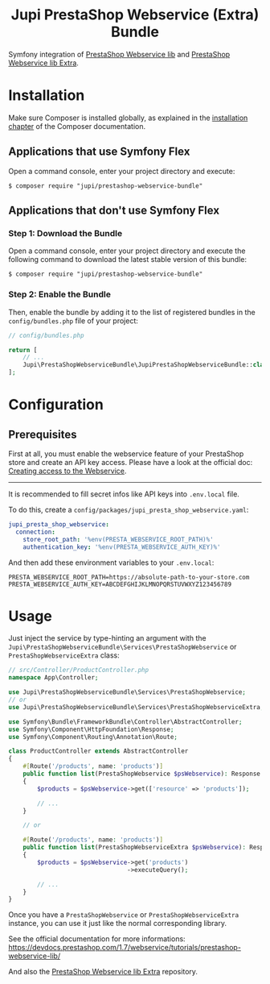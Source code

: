 <h1 align="center">Jupi PrestaShop Webservice (Extra) Bundle</h1>

Symfony integration of [PrestaShop Webservice lib](https://github.com/PrestaShop/PrestaShop-webservice-lib) and [PrestaShop Webservice lib Extra](https://github.com/Jupi007/prestashop-webservice-extra).


Installation
============

Make sure Composer is installed globally, as explained in the
[installation chapter](https://getcomposer.org/doc/00-intro.md)
of the Composer documentation.

Applications that use Symfony Flex
----------------------------------

Open a command console, enter your project directory and execute:

```console
$ composer require "jupi/prestashop-webservice-bundle"
```

Applications that don't use Symfony Flex
----------------------------------------

### Step 1: Download the Bundle

Open a command console, enter your project directory and execute the
following command to download the latest stable version of this bundle:

```console
$ composer require "jupi/prestashop-webservice-bundle"
```

### Step 2: Enable the Bundle

Then, enable the bundle by adding it to the list of registered bundles
in the `config/bundles.php` file of your project:

```php
// config/bundles.php

return [
    // ...
    Jupi\PrestaShopWebserviceBundle\JupiPrestaShopWebserviceBundle::class => ['all' => true],
];
```

Configuration
=============

Prerequisites
-------------

First at all, you must enable the webservice feature of your PrestaShop store and create an API key access. Please have a look at the official doc: [Creating access to the Webservice](https://devdocs.prestashop.com/1.7/webservice/tutorials/creating-access/).

---

It is recommended to fill secret infos like API keys into `.env.local` file.

To do this, create a `config/packages/jupi_presta_shop_webservice.yaml`:

```yaml
jupi_presta_shop_webservice:
  connection:
    store_root_path: '%env(PRESTA_WEBSERVICE_ROOT_PATH)%'
    authentication_key: '%env(PRESTA_WEBSERVICE_AUTH_KEY)%'
```

And then add these environment variables to your `.env.local`:

```
PRESTA_WEBSERVICE_ROOT_PATH=https://absolute-path-to-your-store.com
PRESTA_WEBSERVICE_AUTH_KEY=ABCDEFGHIJKLMNOPQRSTUVWXYZ123456789
```

Usage
=====

Just inject the service by type-hinting an argument with the `Jupi\PrestaShopWebserviceBundle\Services\PrestaShopWebservice` or `PrestaShopWebserviceExtra` class:

```php
// src/Controller/ProductController.php
namespace App\Controller;

use Jupi\PrestaShopWebserviceBundle\Services\PrestaShopWebservice;
// or
use Jupi\PrestaShopWebserviceBundle\Services\PrestaShopWebserviceExtra;

use Symfony\Bundle\FrameworkBundle\Controller\AbstractController;
use Symfony\Component\HttpFoundation\Response;
use Symfony\Component\Routing\Annotation\Route;

class ProductController extends AbstractController
{
    #[Route('/products', name: 'products')]
    public function list(PrestaShopWebservice $psWebservice): Response
    {
        $products = $psWebservice->get(['resource' => 'products']);

        // ...
    }

    // or

    #[Route('/products', name: 'products')]
    public function list(PrestaShopWebserviceExtra $psWebservice): Response
    {
        $products = $psWebservice->get('products')
                                 ->executeQuery();

        // ...
    }
}
```

Once you have a `PrestaShopWebservice` or `PrestaShopWebserviceExtra` instance, you can use it just like the normal corresponding library.

See the official documentation for more informations: https://devdocs.prestashop.com/1.7/webservice/tutorials/prestashop-webservice-lib/

And also the [PrestaShop Webservice lib Extra](https://github.com/Jupi007/prestashop-webservice-extra) repository.
